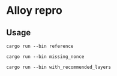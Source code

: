 # Alloy repro

## Usage

```
cargo run --bin reference
```

```
cargo run --bin missing_nonce
```

```
cargo run --bin with_recommended_layers
```
